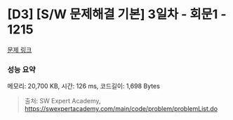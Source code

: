# [D3] [S/W 문제해결 기본] 3일차 - 회문1 - 1215 

[문제 링크](https://swexpertacademy.com/main/code/problem/problemDetail.do?contestProbId=AV14QpAaAAwCFAYi) 

### 성능 요약

메모리: 20,700 KB, 시간: 126 ms, 코드길이: 1,698 Bytes



> 출처: SW Expert Academy, https://swexpertacademy.com/main/code/problem/problemList.do